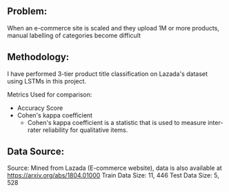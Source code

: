 ## Problem:
When an e-commerce site is scaled and they upload 1M or more products, manual labelling of categories become difficult
## Methodology:
I have performed 3-tier product title classification on Lazada's dataset using LSTMs in this project.

Metrics Used for comparison:

- Accuracy Score
- Cohen's kappa coefficient
    - Cohen's kappa coefficient is a statistic that is used to measure inter-rater reliability for qualitative items.
## Data Source:
Source: Mined from Lazada (E-commerce website), data is also available at https://arxiv.org/abs/1804.01000
Train Data Size: 11, 446
Test Data Size: 5, 528
